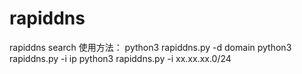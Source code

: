 # rapiddns
rapiddns search
使用方法：
python3 rapiddns.py -d domain
python3 rapiddns.py -i ip
python3 rapiddns.py -i xx.xx.xx.0/24
